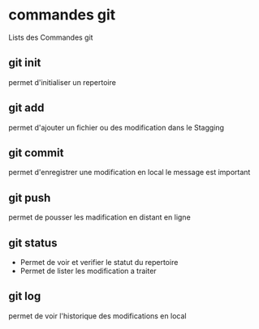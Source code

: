 # commandes git

Lists des Commandes git

## git init 
permet d'initialiser un repertoire


## git add
permet d'ajouter un fichier ou des modification dans le Stagging 

## git commit
permet d'enregistrer une modification en local
le message est important
## git push 
permet de pousser les madification en distant en ligne
## git status
- Permet de voir et verifier le statut du repertoire
- Permet de lister les modification a traiter

## git log
permet de voir l'historique des modifications en local